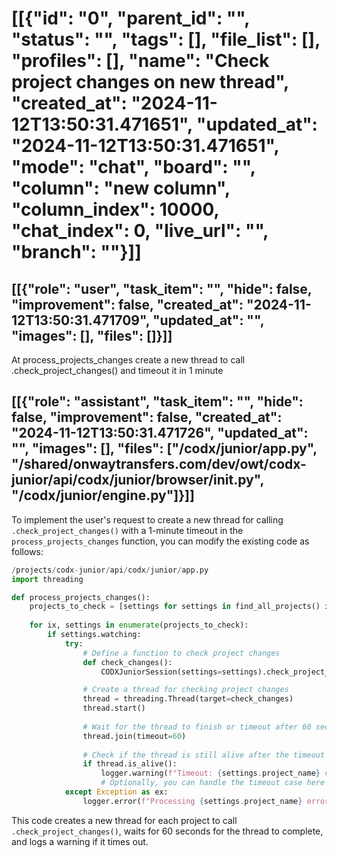# [[{"id": "0", "parent_id": "", "status": "", "tags": [], "file_list": [], "profiles": [], "name": "Check project changes on new thread", "created_at": "2024-11-12T13:50:31.471651", "updated_at": "2024-11-12T13:50:31.471651", "mode": "chat", "board": "", "column": "new column", "column_index": 10000, "chat_index": 0, "live_url": "", "branch": ""}]]
## [[{"role": "user", "task_item": "", "hide": false, "improvement": false, "created_at": "2024-11-12T13:50:31.471709", "updated_at": "", "images": [], "files": []}]]
At process_projects_changes create a new thread to call .check_project_changes() and timeout it in 1 minute
## [[{"role": "assistant", "task_item": "", "hide": false, "improvement": false, "created_at": "2024-11-12T13:50:31.471726", "updated_at": "", "images": [], "files": ["/codx/junior/app.py", "/shared/onwaytransfers.com/dev/owt/codx-junior/api/codx/junior/browser/__init__.py", "/codx/junior/engine.py"]}]]
To implement the user's request to create a new thread for calling `.check_project_changes()` with a 1-minute timeout in the `process_projects_changes` function, you can modify the existing code as follows:

```python
/projects/codx-junior/api/codx/junior/app.py
import threading

def process_projects_changes():
    projects_to_check = [settings for settings in find_all_projects() if settings.watching]
    
    for ix, settings in enumerate(projects_to_check):
        if settings.watching:
            try:
                # Define a function to check project changes
                def check_changes():
                    CODXJuniorSession(settings=settings).check_project_changes()

                # Create a thread for checking project changes
                thread = threading.Thread(target=check_changes)
                thread.start()
                
                # Wait for the thread to finish or timeout after 60 seconds
                thread.join(timeout=60)
                
                # Check if the thread is still alive after the timeout
                if thread.is_alive():
                    logger.warning(f"Timeout: {settings.project_name} check took too long.")
                    # Optionally, you can handle the timeout case here
            except Exception as ex:
                logger.error(f"Processing {settings.project_name} error: {ex}")
```

This code creates a new thread for each project to call `.check_project_changes()`, waits for 60 seconds for the thread to complete, and logs a warning if it times out.